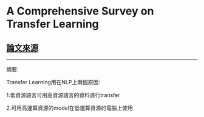 # A Comprehensive Survey on Transfer Learning

## [論文來源](https://arxiv.org/abs/1911.02685)

----------
摘要:

Transfer Learning用在NLP上兩個原因:

1.低資源語言可用高資源語言的資料進行transfer

2.可用高運算資源的model在低運算資源的電腦上使用
